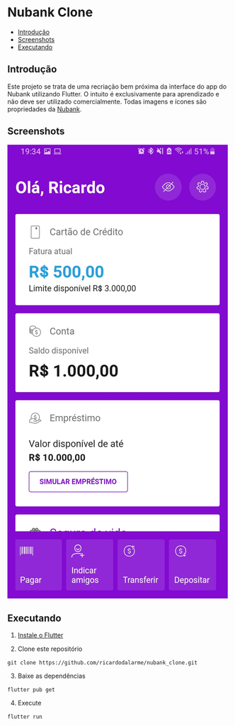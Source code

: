 # Nubank Clone

* [Introdução](#introdução)
* [Screenshots](#screenshots)
* [Executando](#executando)

## Introdução

Este projeto se trata de uma recriação bem próxima da interface do app do Nubank utilizando Flutter. O intuito é exclusivamente para aprendizado e não deve ser utilizado comercialmente. Todas imagens e ícones são propriedades da [Nubank](https://github.com/nubank).

## Screenshots

![](/screenshots/home.jpg)

## Executando

1. [Instale o Flutter](https://flutter.dev/docs/get-started/install)

2. Clone este repositório

```
git clone https://github.com/ricardodalarme/nubank_clone.git
```

3. Baixe as dependências

```
flutter pub get
```

4. Execute

```
flutter run
```
